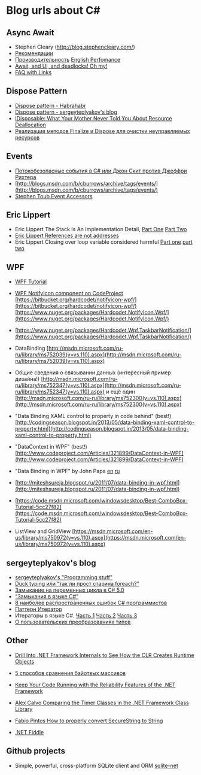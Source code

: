 # Blog urls about C#

## Async Await
-  Stephen Cleary (http://blog.stephencleary.com/)
-  [Рекомендации](http://msdn.microsoft.com/ru-ru/magazine/jj991977.aspx)
-  [Производительность](http://msdn.microsoft.com/ru-ru/magazine/hh456402.aspx) [English Perfomance](http://msdn.microsoft.com/en-us/magazine/hh456402.aspx)
-  [Await, and UI, and deadlocks! Oh my!](http://blogs.msdn.com/b/pfxteam/archive/2011/01/13/10115163.aspx)
-  [FAQ with Links](http://blogs.msdn.com/b/pfxteam/archive/2012/04/12/10293335.aspx)

## Dispose Pattern
-  [Dispose pattern - Habrahabr](http://habrahabr.ru/post/129283/)
-  [Dispose pattern - sergeyteplyakov's blog](http://sergeyteplyakov.blogspot.ru/2011/09/dispose-pattern.html)
-  [IDisposable: What Your Mother Never Told You About Resource Deallocation](http://www.codeproject.com/Articles/29534/IDisposable-What-Your-Mother-Never-Told-You-About)
-  [Реализация методов Finalize и Dispose для очистки неуправляемых ресурсов](http://msdn.microsoft.com/ru-ru/library/vstudio/b1yfkh5e(v=vs.100).aspx)

## Events
-  [Потокобезопасные события в C# или Джон Скит против Джеффри Рихтера](http://habrahabr.ru/post/240385/)
-  [http://blogs.msdn.com/b/cburrows/archive/tags/events/](http://blogs.msdn.com/b/cburrows/archive/tags/events/)
-  [Stephen Toub Event Accessors](http://msdn.microsoft.com/en-us/magazine/cc163533.aspx)

## Eric Lippert
-  Eric Lippert  The Stack Is An Implementation Detail, [Part One](http://blogs.msdn.com/b/ericlippert/archive/2009/04/27/the-stack-is-an-implementation-detail.aspx) [Part Two](http://blogs.msdn.com/b/ericlippert/archive/2009/05/04/the-stack-is-an-implementation-detail-part-two.aspx)
-  [Eric Lippert References are not addresses](http://blogs.msdn.com/b/ericlippert/archive/2009/02/17/references-are-not-addresses.aspx)
-  Eric Lippert Closing over loop variable considered harmful [Part one](http://blogs.msdn.com/b/ericlippert/archive/2009/11/12/closing-over-the-loop-variable-considered-harmful.aspx) [part two](http://blogs.msdn.com/b/ericlippert/archive/2009/11/16/closing-over-the-loop-variable-part-two.aspx)

## WPF
-  [WPF Tutorial](http://wpftutorial.net/Home.html)
-  [WPF NotifyIcon component on CodeProject](http://www.codeproject.com/Articles/36468/WPF-NotifyIcon)
[https://bitbucket.org/hardcodet/notifyicon-wpf/](https://bitbucket.org/hardcodet/notifyicon-wpf/)
[https://www.nuget.org/packages/Hardcodet.NotifyIcon.Wpf/](https://www.nuget.org/packages/Hardcodet.NotifyIcon.Wpf/)
-  [https://www.nuget.org/packages/Hardcodet.Wpf.TaskbarNotification/](https://www.nuget.org/packages/Hardcodet.Wpf.TaskbarNotification/)
-  DataBinding [http://msdn.microsoft.com/ru-ru/library/ms752039(v=vs.110).aspx](http://msdn.microsoft.com/ru-ru/library/ms752039(v=vs.110).aspx)
-  Общие сведения о связывании данных (интересный пример дизайна!) [http://msdn.microsoft.com/ru-ru/library/ms752347(v=vs.110).aspx](http://msdn.microsoft.com/ru-ru/library/ms752347(v=vs.110).aspx) и ещё один [http://msdn.microsoft.com/ru-ru/library/ms752300(v=vs.110).aspx](http://msdn.microsoft.com/ru-ru/library/ms752300(v=vs.110).aspx)

-  "Data Binding XAML control to property in code behind" (best!) [http://codingseason.blogspot.in/2013/05/data-binding-xaml-control-to-property.html](http://codingseason.blogspot.in/2013/05/data-binding-xaml-control-to-property.html)
-  "DataContext in WPF" (best!) [http://www.codeproject.com/Articles/321899/DataContext-in-WPF](http://www.codeproject.com/Articles/321899/DataContext-in-WPF)
-  "Data Binding in WPF" by John Papa [en](https://msdn.microsoft.com/en-us/magazine/cc163299.aspx) [ru](https://msdn.microsoft.com/ru-ru/magazine/cc163299.aspx)
-  [http://miteshsureja.blogspot.ru/2011/07/data-binding-in-wpf.html](http://miteshsureja.blogspot.ru/2011/07/data-binding-in-wpf.html)
-  [https://code.msdn.microsoft.com/windowsdesktop/Best-ComboBox-Tutorial-5cc27f82](https://code.msdn.microsoft.com/windowsdesktop/Best-ComboBox-Tutorial-5cc27f82)
-  ListView and GridView [https://msdn.microsoft.com/en-us/library/ms750972(v=vs.110).aspx](https://msdn.microsoft.com/en-us/library/ms750972(v=vs.110).aspx)


## sergeyteplyakov's blog
-  [sergeyteplyakov's "Programming stuff"](http://sergeyteplyakov.blogspot.ru/)
-  [Duck typing или “так ли прост старина foreach?”](http://sergeyteplyakov.blogspot.ru/2012/08/duck-typing-foreach.html)
-  [Замыкание на переменных цикла в C# 5.0](http://sergeyteplyakov.blogspot.ru/2012/04/c-50.html)
-  [“Замыкания в языке C#”](http://sergeyteplyakov.blogspot.com/2010/04/c.html)
-  [8 наиболее распространенных ошибок C# программистов](http://sergeyteplyakov.blogspot.ru/2013/01/8-c.html)
-  [Паттерн Итератор](http://sergeyteplyakov.blogspot.ru/2014/05/iterator-pattern.html)
-  Итераторы в языке C#. [Часть 1](http://sergeyteplyakov.blogspot.com/2010/06/c-1.html) [Часть 2](http://sergeyteplyakov.blogspot.com/2010/06/c-2.html) [Часть 3](http://sergeyteplyakov.blogspot.ru/2010/06/c-3.html)
-  [О пользовательских преобразованиях типов](http://sergeyteplyakov.blogspot.ru/2013/06/blog-post_13.html)

## Other
-  [Drill Into .NET Framework Internals to See How the CLR Creates Runtime Objects](http://msdn.microsoft.com/en-us/magazine/cc163791.aspx#S6)
-  [5 способов сравнения байотвых массивов](http://habrahabr.ru/post/214841/)
-  [Keep Your Code Running with the Reliability Features of the .NET Framework](http://msdn.microsoft.com/en-us/magazine/cc163716.aspx)
-  [Alex Calvo Comparing the Timer Classes in the .NET Framework Class Library](http://msdn.microsoft.com/en-us/magazine/cc164015.aspx)
-  [Fabio Pintos How to properly convert SecureString to String](http://blogs.msdn.com/b/fpintos/archive/2009/06/12/how-to-properly-convert-securestring-to-string.aspx)

-  [.NET Fiddle](https://dotnetfiddle.net/)

## Github projects
-  Simple, powerful, cross-platform SQLite client and ORM [sqlite-net](https://github.com/praeclarum/sqlite-net)
